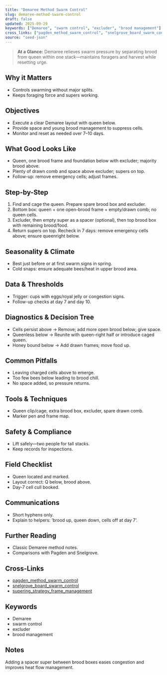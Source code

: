 ```yaml
---
title: "Demaree Method Swarm Control"
slug: demaree-method-swarm-control
draft: false
updated: 2025-09-29
keywords: ["Demaree", "swarm control", "excluder", "brood management"]
cross_links: ["pagden_method_swarm_control", "snelgrove_board_swarm_control", "supering_strategy_frame_management"]
source: "seed-json"
---
```


> **At a Glance:** Demaree relieves swarm pressure by separating brood from queen within one stack—maintains foragers and harvest while resetting urge.

## Why it Matters
- Controls swarming without major splits.
- Keeps foraging force and supers working.

## Objectives
- Execute a clear Demaree layout with queen below.
- Provide space and young brood management to suppress cells.
- Monitor and reset as needed over 7–10 days.

## What Good Looks Like
- Queen, one brood frame and foundation below with excluder; majority brood above.
- Plenty of drawn comb and space above excluder; supers on top.
- Follow-up: remove emergency cells; adjust frames.

## Step-by-Step
1) Find and cage the queen. Prepare spare brood box and excluder.
2) Bottom box: queen + one open-brood frame + empty/drawn comb; no queen cells.
3) Excluder, then empty super as a spacer (optional), then top brood box with remaining brood/food.
4) Return supers on top. Recheck in 7 days: remove emergency cells above; ensure queenright below.

## Seasonality & Climate
- Best just before or at first swarm signs in spring.
- Cold snaps: ensure adequate bees/heat in upper brood area.

## Data & Thresholds
- Trigger: cups with eggs/royal jelly or congestion signs.
- Follow-up checks at day 7 and day 10.

## Diagnostics & Decision Tree
- Cells persist above -> Remove; add more open brood below; give space.
- Queenless below -> Reunite with queen-right half or introduce caged queen.
- Honey bound below -> Add drawn frames; move food up.

## Common Pitfalls
- Leaving charged cells above to emerge.
- Too few bees below leading to brood chill.
- No space added, so pressure returns.

## Tools & Techniques
- Queen clip/cage, extra brood box, excluder, spare drawn comb.
- Marker pen and frame map.

## Safety & Compliance
- Lift safely—two people for tall stacks.
- Keep records for inspections.

## Field Checklist
- Queen located and marked.
- Layout correct: Q below, brood above.
- Day-7 cell cull booked.

## Communications
- Short hyphens only.
- Explain to helpers: ‘brood up, queen down, cells off at day 7’.

## Further Reading
- Classic Demaree method notes.
- Comparisons with Pagden and Snelgrove.

## Cross-Links
- [pagden_method_swarm_control](/topics/pagden-method-swarm-control/)
- [snelgrove_board_swarm_control](/topics/snelgrove-board-swarm-control/)
- [supering_strategy_frame_management](/topics/supering-strategy-frame-management/)

## Keywords
- Demaree
- swarm control
- excluder
- brood management

## Notes
Adding a spacer super between brood boxes eases congestion and improves heat flow management.
